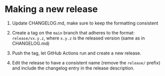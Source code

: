 # Making a new release

1. Update CHANGELOG.md, make sure to keep the formatting consistent

2. Create a tag on the `main` branch that adheres to the format: `release/vx.y.z`, where `x.y.z` is the released version (same as in CHANGELOG.md)

3. Push the tag, let GitHub Actions run and create a new release.

4. Edit the release to have a consistent name (remove the `release/` prefix) and include the changelog entry in the release description.
